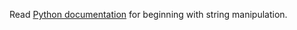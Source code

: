 
Read [Python documentation](https://docs.python.org/2/library/string.html) for beginning with string manipulation.

